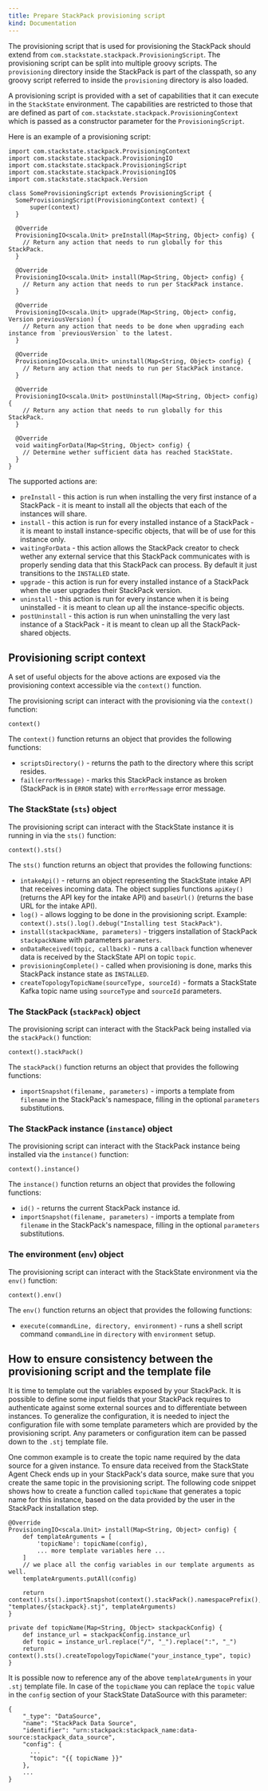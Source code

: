 ```yaml
---
title: Prepare StackPack provisioning script
kind: Documentation
---
```



The provisioning script that is used for provisioning the StackPack should extend from `com.stackstate.stackpack.ProvisioningScript`. The provisioning script can be split into multiple groovy scripts. The `provisioning` directory inside the StackPack is part of the classpath, so any groovy script referred to inside the `provisioning` directory is also loaded.

A provisioning script is provided with a set of capabilities that it can execute in the `StackState` environment. The capabilities are restricted to those that are defined as part of `com.stackstate.stackpack.ProvisioningContext` which is passed as a constructor parameter for the `ProvisioningScript`.

Here is an example of a provisioning script:

```
import com.stackstate.stackpack.ProvisioningContext
import com.stackstate.stackpack.ProvisioningIO
import com.stackstate.stackpack.ProvisioningScript
import com.stackstate.stackpack.ProvisioningIO$
import com.stackstate.stackpack.Version

class SomeProvisioningScript extends ProvisioningScript {
  SomeProvisioningScript(ProvisioningContext context) {
      super(context)
  }

  @Override
  ProvisioningIO<scala.Unit> preInstall(Map<String, Object> config) {
    // Return any action that needs to run globally for this StackPack.
  }

  @Override
  ProvisioningIO<scala.Unit> install(Map<String, Object> config) {
    // Return any action that needs to run per StackPack instance.
  }

  @Override
  ProvisioningIO<scala.Unit> upgrade(Map<String, Object> config, Version previousVersion) {
    // Return any action that needs to be done when upgrading each instance from `previousVersion` to the latest.
  }

  @Override
  ProvisioningIO<scala.Unit> uninstall(Map<String, Object> config) {
    // Return any action that needs to run per StackPack instance.
  }

  @Override
  ProvisioningIO<scala.Unit> postUninstall(Map<String, Object> config) {
    // Return any action that needs to run globally for this StackPack.
  }

  @Override
  void waitingForData(Map<String, Object> config) {
    // Determine wether sufficient data has reached StackState.
  }
}
```

The supported actions are:

- `preInstall` - this action is run when installing the very first instance of a StackPack - it is meant to install all the objects that each of the instances will share.
- `install` - this action is run for every installed instance of a StackPack - it is meant to install instance-specific objects, that will be of use for this instance only.
- `waitingForData` - this action allows the StackPack creator to check wether any external service that this StackPack communicates with is properly sending data that this StackPack can process. By default it just transitions to the `INSTALLED` state.
- `upgrade` - this action is run for every installed instance of a StackPack when the user upgrades their StackPack version.
- `uninstall` - this action is run for every instance when it is being uninstalled - it is meant to clean up all the instance-specific objects.
- `postUninstall` - this action is run when uninstalling the very last instance of a StackPack - it is meant to clean up all the StackPack-shared objects.

## Provisioning script context

A set of useful objects for the above actions are exposed via the provisioning context accessible via the `context()` function.

The provisioning script can interact with the provisioning via the `context()` function:

```
context()
```

The `context()` function returns an object that provides the following functions:

- `scriptsDirectory()` - returns the path to the directory where this script resides.
- `fail(errorMessage)` - marks this StackPack instance as broken (StackPack is in `ERROR` state) with `errorMessage` error message.

### The StackState (`sts`) object

The provisioning script can interact with the StackState instance it is running in via the `sts()` function:

```
context().sts()
```

The `sts()` function returns an object that provides the following functions:

- `intakeApi()` - returns an object representing the StackState intake API that receives incoming data. The object supplies functions `apiKey()` (returns the API key for the intake API) and `baseUrl()` (returns the base URL for the intake API).
- `log()` - allows logging to be done in the provisioning script. Example: `context().sts().log().debug("Installing test StackPack")`.
- `install(stackpackName, parameters)` - triggers installation of StackPack `stackpackName` with parameters `parameters`.
- `onDataReceived(topic, callback)` - runs a `callback` function whenever data is received by the StackState API on topic `topic`.
- `provisioningComplete()` - called when provisioning is done, marks this StackPack instance state as `INSTALLED`.
- `createTopologyTopicName(sourceType, sourceId)` - formats a StackState Kafka topic name using `sourceType` and `sourceId` parameters.

### The StackPack (`stackPack`) object

The provisioning script can interact with the StackPack being installed via the `stackPack()` function:

```
context().stackPack()
```

The `stackPack()` function returns an object that provides the following functions:

- `importSnapshot(filename, parameters)` - imports a template from `filename` in the StackPack's namespace, filling in the optional `parameters` substitutions.

### The StackPack instance (`instance`) object

The provisioning script can interact with the StackPack instance being installed via the `instance()` function:

```
context().instance()
```

The `instance()` function returns an object that provides the following functions:

- `id()` - returns the current StackPack instance id.
- `importSnapshot(filename, parameters)` - imports a template from `filename` in the StackPack's namespace, filling in the optional `parameters` substitutions.

### The environment (`env`) object

The provisioning script can interact with the StackState environment via the `env()` function:

```
context().env()
```

The `env()` function returns an object that provides the following functions:

- `execute(commandLine, directory, environment)` - runs a shell script command `commandLine` in `directory` with `environment` setup.

## How to ensure consistency between the provisioning script and the template file

It is time to template out the variables exposed by your StackPack. It is possible to define some input fields that your StackPack requires to authenticate against some external sources and to differentiate between instances. To generalize the configuration, it is needed to inject the configuration file with some template parameters which are provided by the provisioning script. Any parameters or configuration item can be passed down to the `.stj` template file.

One common example is to create the topic name required by the data source for a given instance. To ensure data received from the StackState Agent Check ends up in your StackPack's data source, make sure that you create the same topic in the provisioning script. The following code snippet shows how to create a function called `topicName` that generates a topic name for this instance, based on the data provided by the user in the StackPack installation step.

```
@Override
ProvisioningIO<scala.Unit> install(Map<String, Object> config) {
    def templateArguments = [
        'topicName': topicName(config),
        ... more template variables here ...
    ]
    // we place all the config variables in our template arguments as well.
    templateArguments.putAll(config)

    return context().sts().importSnapshot(context().stackPack().namespacePrefix(), "templates/{stackpack}.stj", templateArguments)
}

private def topicName(Map<String, Object> stackpackConfig) {
    def instance_url = stackpackConfig.instance_url
    def topic = instance_url.replace("/", "_").replace(":", "_")
    return context().sts().createTopologyTopicName("your_instance_type", topic)
}
```

It is possible now to reference any of the above `templateArguments` in your `.stj` template file. In case of the `topicName` you can replace the `topic` value in the `config` section of your StackState DataSource with this parameter:

```
{
    "_type": "DataSource",
    "name": "StackPack Data Source",
    "identifier": "urn:stackpack:stackpack_name:data-source:stackpack_data_source",
    "config": {
      ...
      "topic": "{{ topicName }}"
    },
    ...
}
```
